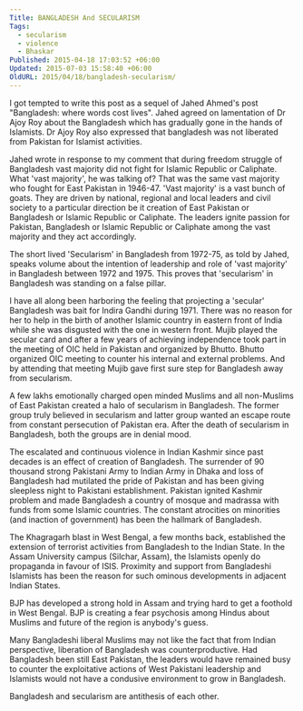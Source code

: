 ```yaml
---
Title: BANGLADESH And SECULARISM
Tags:
  - secularism
  - violence
  - Bhaskar
Published: 2015-04-18 17:03:52 +06:00
Updated: 2015-07-03 15:58:40 +06:00
OldURL: 2015/04/18/bangladesh-secularism/
---
```


I got tempted to write this post as a sequel of Jahed Ahmed's post "Bangladesh: where words cost lives". Jahed agreed on lamentation of Dr Ajoy Roy about the Bangladesh which has gradually gone in the hands of Islamists. Dr Ajoy Roy also expressed that bangladesh was not liberated from Pakistan for Islamist activities.

Jahed wrote in response to my comment that during freedom struggle of Bangladesh vast majority did not fight for Islamic Republic or Caliphate. What 'vast majority', he was talking of? That was the same vast majority who fought for East Pakistan in 1946-47. 'Vast majority' is a vast bunch of goats. They are driven by national, regional and local leaders and civil society to a particular direction be it creation of East Pakistan or Bangladesh or Islamic Republic or Caliphate. The leaders ignite passion for Pakistan, Bangladesh or Islamic Republic or Caliphate among the vast majority and they act accordingly.

The short lived 'Secularism' in Bangladesh from 1972-75, as told by Jahed, speaks volume about the intention of leadership and role of 'vast majority' in Bangladesh between 1972 and 1975. This proves that 'secularism' in Bangladesh was standing on a false pillar.
 
I have all along been harboring the feeling that projecting a 'secular' Bangladesh was bait for Indira Gandhi during 1971. There was no reason for her to help in the birth of another Islamic country in eastern front of India while she was disgusted with the one in western front. Mujib played the secular card and after a few years of achieving independence took part in the meeting of OIC held in Pakistan and organized by Bhutto. Bhutto organized OIC meeting to counter his internal and external problems. And by attending that meeting Mujib gave first sure step for Bangladesh away from secularism.

A few lakhs emotionally charged open minded Muslims and all non-Muslims of East Pakistan created a halo of secularism in Bangladesh. The former group truly believed in secularism and latter group wanted an escape route from constant persecution of Pakistan era. After the death of secularism in Bangladesh, both the groups are in denial mood.

The escalated and continuous violence in Indian Kashmir since past decades is an effect of creation of Bangladesh. The surrender of 90 thousand strong Pakistani Army to Indian Army in Dhaka and loss of Bangladesh had mutilated the pride of Pakistan and has been giving sleepless night to Pakistani establishment. Pakistan ignited Kashmir problem and made Bangladesh a country of mosque and madrassa with funds from some Islamic countries. The constant atrocities on minorities (and inaction of government) has been the hallmark of Bangladesh. 

The Khagragarh blast in West Bengal, a few months back, established the extension of terrorist activities from Bangladesh to the Indian State. In the Assam University campus (Silchar, Assam), the Islamists openly do propaganda in favour of ISIS. Proximity and support from Bangladeshi Islamists has been the reason for such ominous developments in adjacent Indian States.

BJP has developed a strong hold in Assam and trying hard to get a foothold in West Bengal. BJP is creating a fear psychosis among Hindus about Muslims and future of the region is anybody's guess. 

Many Bangladeshi liberal Muslims may not like the fact that from Indian perspective, liberation of Bangladesh was counterproductive. Had Bangladesh been still East Pakistan, the leaders would have remained busy to counter the exploitative actions of West Pakistani leadership and Islamists would not have a condusive environment to grow in Bangladesh.

Bangladesh and secularism are antithesis of each other.

